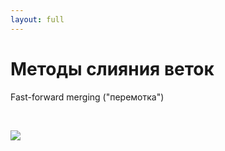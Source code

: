 ```yaml
---
layout: full
---
```


# Методы слияния веток
Fast-forward merging ("перемотка")

<br />

![](/images/02-git-branching/fast-forward-merging.png)
